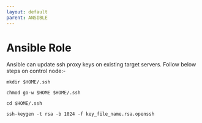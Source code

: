 ```yaml
---
layout: default
parent: ANSIBLE
---
```

# Ansible Role

Ansible can update ssh proxy keys on existing target servers. Follow below steps on control node:-


```shell
mkdir $HOME/.ssh

chmod go-w $HOME $HOME/.ssh

cd $HOME/.ssh

ssh-keygen -t rsa -b 1024 -f key_file_name.rsa.openssh
```
